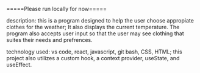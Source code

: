 =====Please run locally for now=====

description:
this is a program designed to help the user choose appropiate clothes for the weather; It also displays the current temperature.
The program also accepts user input so that the user may see clothing that suites their needs and prefrences.

technology used:
vs code, react, javascript, git bash, CSS, HTML;
this project also utilizes a custom hook, a context provider, useState, and useEffect.
